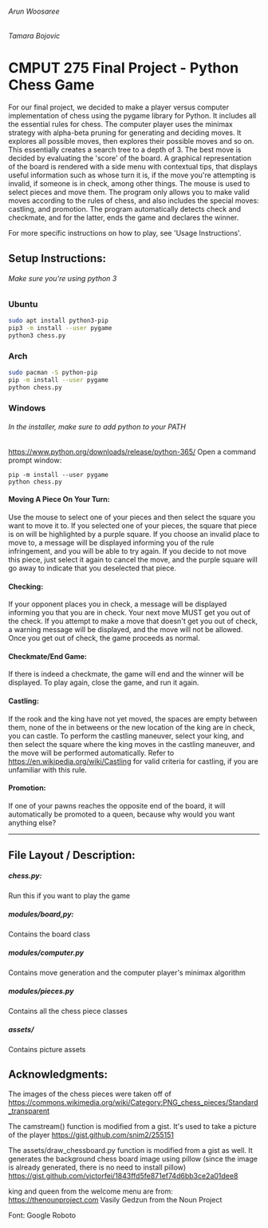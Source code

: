 ###### Arun Woosaree
###### Tamara Bojovic


# CMPUT 275 Final Project - Python Chess Game

For our final project, we decided to make a player versus computer implementation
of chess using the pygame library for Python. It includes all the essential rules
for chess. The computer player uses the minimax strategy with alpha-beta pruning
for generating and deciding moves. It explores all possible moves, then explores
their possible moves and so on. This essentially creates a search tree to a depth of 3.
The best move is decided by evaluating the 'score' of the board. A graphical
representation of the board is rendered with a side menu with contextual tips,
that displays useful information such as whose turn it is, if the move you're
attempting is invalid, if someone is in check, among other things.
The mouse is used to select pieces and move them. The program only allows you
to make valid moves according to the rules of chess, and also includes the
special moves: castling, and promotion. The program automatically detects check
and checkmate, and for the latter, ends the game and declares the winner.

For more specific instructions on how to play, see 'Usage Instructions'.
## Setup Instructions:
###### Make sure you're using python 3

### Ubuntu
```bash
sudo apt install python3-pip
pip3 -m install --user pygame
python3 chess.py
```

### Arch
```bash
sudo pacman -S python-pip
pip -m install --user pygame
python chess.py
```

### Windows
###### In the installer, make sure to add python to your PATH
https://www.python.org/downloads/release/python-365/
Open a command prompt window:
```
pip -m install --user pygame
python chess.py
```



#### Moving A Piece On Your Turn:
Use the mouse to select one of your pieces and then select the square you want to move it to.
If you selected one of your pieces, the square that piece is on will be highlighted
by a purple square. 
If you choose an invalid place to move to, a message will be displayed informing
you of the rule infringement, and you will be able to try again. If you decide
to not move this piece, just select it again to cancel the move, and the purple
square will go away to indicate that you deselected that piece.

#### Checking:
If your opponent places you in check, a message will be displayed informing you
that you are in check. Your next move MUST get you out of the check. If you attempt
to make a move that doesn't get you out of check, a warning message will be
displayed, and the move will not be allowed. Once you get out of check, the game
proceeds as normal.

#### Checkmate/End Game:
If there is indeed a checkmate, the game will end and the
winner will be displayed. To play again, close the game, and run it again.

#### Castling:
If the rook and the king have not yet moved, the spaces are empty between them,
none of the in betweens or the new location of the king are in check,
you can castle. To perform the castling maneuver, select your king, and then
select the square where the king moves in the castling maneuver, and the move
will be performed automatically. Refer to https://en.wikipedia.org/wiki/Castling
for valid criteria for castling, if you are unfamiliar with this rule.

#### Promotion:
If one of your pawns reaches the opposite end of the board, it will automatically
be promoted to a queen, because why would you want anything else?

----

## File Layout / Description:

##### chess.py:
Run this if you want to play the game

##### modules/board,py:
Contains the board class

##### modules/computer.py
Contains move generation and the computer player's minimax algorithm

##### modules/pieces.py
Contains all the chess piece classes

##### assets/
Contains picture assets


## Acknowledgments:

The images of the chess pieces were taken off of
https://commons.wikimedia.org/wiki/Category:PNG_chess_pieces/Standard_transparent

The camstream() function is modified from a gist. It's used to take a picture of the player https://gist.github.com/snim2/255151

The assets/draw_chessboard.py function is modified from a gist as well. It generates the background chess board image using pillow
(since the image is already generated, there is no need to install pillow) https://gist.github.com/victorfei/1843ffd5fe871ef74d6bb3ce2a01dee8

king and queen from the welcome menu are from:
https://thenounproject.com
Vasily Gedzun from the Noun Project

Font: Google Roboto
